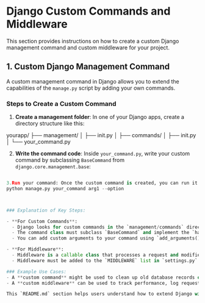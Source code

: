 # Django Custom Commands and Middleware

This section provides instructions on how to create a custom Django management command and custom middleware for your project.

## 1. Custom Django Management Command

A custom management command in Django allows you to extend the capabilities of the `manage.py` script by adding your own commands.

### Steps to Create a Custom Command

1. **Create a management folder**:
   In one of your Django apps, create a directory structure like this:

yourapp/ ├── management/ │ ├── init.py │ ├── commands/ │ ├── init.py │ └── your_command.py

2. **Write the command code**:
Inside `your_command.py`, write your custom command by subclassing `BaseCommand` from `django.core.management.base`:

```python

3.Run your command: Once the custom command is created, you can run it using:
python manage.py your_command arg1 --option



### Explanation of Key Steps:

- **For Custom Commands**:
  - Django looks for custom commands in the `management/commands` directory within each app.
  - The command class must subclass `BaseCommand` and implement the `handle()` method to perform actions.
  - You can add custom arguments to your command using `add_arguments()`.

- **For Middleware**:
  - Middleware is a callable class that processes a request and modifies the response.
  - Middleware must be added to the `MIDDLEWARE` list in `settings.py` for it to be executed during the request-response cycle.

### Example Use Cases:
- A **custom command** might be used to clean up old database records or send scheduled emails.
- A **custom middleware** can be used to track performance, log request data, or modify headers for security purposes.

This `README.md` section helps users understand how to extend Django with custom commands and middleware effectively.
